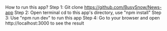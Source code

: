 How to run this app?
Step 1: Git clone https://github.com/BusySnow/News-app
Step 2: Open terminal cd to this app's directory, use "npm install"
Step 3: Use "npm run dev" to run this app
Step 4: Go to your browser and open http://localhost:3000 to see the result